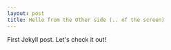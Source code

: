 ```yaml
---
layout: post
title: Hello from the Other side (.. of the screen)
---
```


First Jekyll post. Let's check it out!
